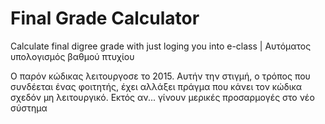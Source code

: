 # Final Grade Calculator
Calculate final digree grade with just loging you into e-class | Αυτόματος υπολογισμός βαθμού πτυχίου

Ο παρόν κώδικας λειτουργοσε το 2015.
Αυτήν την στιγμή, ο τρόπος που συνδέεται ένας φοιτητής, έχει αλλάξει πράγμα που κάνει τον κώδικα σχεδόν μη λειτουργικό.
Εκτός αν... γίνουν μερικές προσαρμογές στο νέο σύστημα
